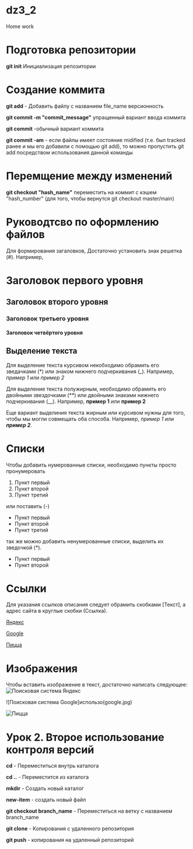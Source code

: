 # dz3_2
Home work
# Подготовка репозитории

**git init**  Инициализация репозитории

# Создание коммита

**git add** - Добавить файлу с названием file_name версионность

**git commit -m "commit_message"** упращенный вариант ввода коммита

**git commit** -обычный вариант коммита

**git commit -am** - если файлы имеет состояние midified (т.е. был tracked ранее и мы его добавили с помощью git add), то можно пропустить git add посредством использования данной команды

# Перемщение между изменений

**git checkout "hash_name"** переместить на коммит с кэшем "hash_number" (для того, чтобы вернутся git checkout  master/main)


# Руководтсво по оформлению файлов

Для формирования загаловков, Достаточно установить знак решетка (#). Например,

# Заголовок первого уровня
## Заголовок второго уровня
### Заголовок третьего уровня
#### Заголовок четвёртого уровня


## Выделение текста

Для выделение текста курсивом некобходимо обрамить его зведачками (*) или знаком нижнего подчеркивания (_). Например, *пример 1* или _пример 2_

Для выделение текста полужирным, необходимо обрамить его двойными звездочками (**) или двойными знаками нижнего подчеркивания (__). Например, **пример 1** или __пример 2__

Еще вариант выделиния текста жирным или курсивом нужны для того, чтобы мы могли совмещать оба способа. Например, _пример 1 или **пример 2**_.

# **Списки**

Чтобы добавить нумерованные списки, необходимо пункты просто пронумеровать
1. Пункт первый
2. Пункт второй
3. Пункт третий

или поставить (-)
- Пункт первый
- Пункт второй
- Пункт третий

так же можно добавить ненумерованные списки, выделить их зведочкой (*).

* Пункт первый
* Пункт второй


# Ссылки

Для указания ссылков описания следует обрамить скобками [Текст], а адрес сайта в круглые скобки (Ссылка).

[Яндекс](https://yandex.ru)

[Google](https://google.com)

[Пицца](https://dodopizza.ru)


# Изображения

Чтобы вставить изображение в текст, достаточно написать следующее:
![Поисковая система Яндекс](ya.jpg)

![Поисковая система Google]использо(google.jpg)

![Пицца](dodo.jpg)


# Урок 2. Второе использование контроля версий

**cd**  - Переместиться внутрь каталога

**cd ..** - Переместится из каталога

**mkdir** - Создать новый каталог

**new-item** - создать новый файл

**git checkout branch_name** - Переместиться на ветку с названием branch_name

**git clone** - Копирования c удаленного репозитория

**git push** - копирования на удаленный репозиторий